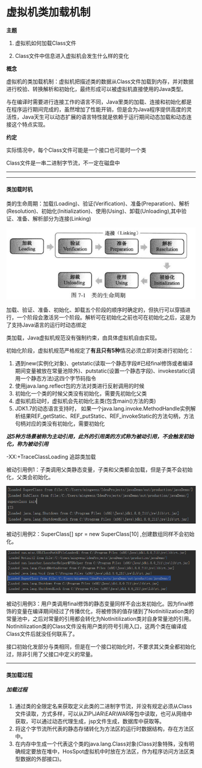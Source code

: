 # 虚拟机类加载机制

**主题** 

  1. 虚拟机如何加载Class文件

  2. Class文件中信息进入虚拟机会发生什么样的变化

**概念** 

虚拟机的类加载机制：虚拟机把描述类的数据从Class文件加载到内存，并对数据进行校验、转换解析和初始化，最终形成可以被虚拟机直接使用的Java类型。

与在编译时需要进行连接工作的语言不同，Java里类的加载、连接和初始化都是在程序运行期间完成的，虽然增加了性能开销，但是会为Java程序提供高度的灵活性，Java天生可以动态扩展的语言特性就是依赖于运行期间动态加载和动态连接这个特点实现。

**约定**

实际情况中，每个Class文件可能是一个接口也可能时一个类

Class文件是一串二进制字节流，不一定在磁盘中

---

---

#### 类加载时机

类的生命周期：加载(Loading)、验证(Verification)、准备(Preparation)、解析(Resolution)、初始化(Initialization)、使用(Using)、卸载(Unloading),其中验证、准备、解析部分为连接(Linking)

![](/pic/classCircle.PNG)

加载、验证、准备、初始化、卸载五个阶段的顺序时确定的，但执行可以穿插进行，一个阶段会激活另一个阶段。解析可在初始化之前也可在初始化之后，这是为了支持Java语言的运行时动态绑定

类加载，Java虚拟机规范没有强制约束，由具体虚拟机自由实现。

初始化阶段，虚拟机规范严格规定了**有且只有5种**情况必须立即对类进行初始化：

1. 遇到new(实例化对象)、getstatic(读取一个静态字段#已经final修饰或者编译期间变量被放在常量池除外)、putstatic(设置一个静态字段)、invokestatic(调用一个静态方法)这四个字节码指令
2. 使用java.lang.reflect包的方法对类进行反射调用的时候
3. 初始化一个类的时候父类没有初始化，需要先初始化父类
4. 虚拟机启动时，虚拟机会先初始化主类(包含main()方法的类)
5. JDK1.7的动态语言支持时， 如果一个java.lang.invoke.MethodHandle实例解析结果REF_getStatic、REF_putStatic、REF_invokeStatic的方法句柄，方法句柄对应的类没有初始化，需要初始化

***这5种方场景被称为主动引用，此外的引用类的方式称为被动引用，不会触发初始化，称为被动引用***

-XX:+TraceClassLoading  追踪类加载

被动引用例1：子类调用父类静态变量，子类和父类都会加载，但是子类不会初始化，父类会初始化。

![](/pic/super_sub_class_init.PNG)

被动引用例2：SuperClass[] spr = new SuperClass[10] ,创建数组同样不会初始化。

![](/pic/passive2.PNG)

被动引用例3：用户类调用final修饰的静态变量同样不会出发初始化。因为final修饰的变量在编译期间经过了传播优化，将被修饰的值存储到了NotInitilization类的常量池中，之后对常量的引用都会转化为NotInitilization类对自身常量池的引用。NotInitilization类的Class文件没有用户类的符号引用入口，这两个类在编译成Class文件后就没任何联系了。

接口初始化发部分与类相同，但是在一个接口初始化时，不要求其父类全都初始化过，除非引用了父接口中定义的常量。

----

#### 类加载过程

##### 加载过程

1. 通过类的全限定名来获取定义此类的二进制字节流，并没有规定必须从Class文件读取，方式多样，可以从ZIP\JAR\EAR\WAR等包中读取，也可从网络中获取，可以通过动态代理生成，jsp文件生成，数据库中获取等。
2. 将这个字节流所代表的静态存储转化为方法区的运行时数据结构，存在方法区中。
3. 在内存中生成一个代表这个类的java.lang.Class对象(Class对象特殊，没有明确规定要放在堆中，HosSpot虚拟机中时放在方法区，作为程序访问方法区类型数据的外部接口)。



